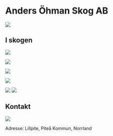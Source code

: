 # Anders Öhman Skog AB


![](images/Anders0.jpg)



##  I skogen

![](images/1.jpg)

![](images/2.jpg)

![](images/3.jpg)

![](images/4.jpg)

![](images/5.jpg)
![](images/6.jpg)



## Kontakt

![](images/Anders2.jpg)

Adresse: Lillpite,  Piteå Kommun, Norrland  
